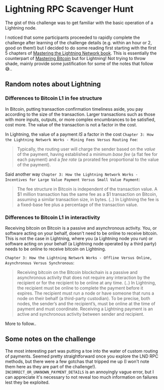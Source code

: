 # Lightning RPC Scavenger Hunt
The gist of this challenge was to get familiar with the basic operation of a Lightning node. 

I noticed that some participants proceeded to rapidly complete the challenge after learning of the challenge details (e.g. within an hour or 2, good on them!) but I decided to do some reading first starting with the first 5 chapters of [Mastering the Lightning Network book](https://github.com/lnbook/lnbook). This is essentially the counterpart of [Mastering Bitcoin](https://github.com/bitcoinbook/bitcoinbook) but for Lightning! Not trying to throw shade, mainly provide some justification for some of the notes that follow 😅..

## Random notes about Lightning
### Differences to Bitcoin L1 in fee structure
In Bitcoin, putting transaction confirmation timeliness aside, you pay according to the size of the transaction. Larger transactions such as those with more inputs, outputs, or more complex encumbrances to be satisfied, cost more. The value of the transaction is not a factor in the cost.

In Lightning, the value of a payment *IS* a factor in the cost `Chapter 3: How the Lightning Network Works - Mining Fees Versus Routing Fee`: 
> Typically, the routing user will charge the sender based on the *value* of the payment, having established a minimum *base fee* (a flat fee for each payment) and a *fee rate* (a prorated fee proportional to the value of the payment).

Said another way `Chapter 3: How the Lightning Network Works - Incentives for Large Value Payment Versus Small Value Payment`:
> The fee structure in Bitcoin is independent of the transaction value. A $1 million transaction has the same fee as a $1 transaction on Bitcoin, assuming a similar transaction size, in bytes. (..) In Lightning the fee is a fixed-base fee plus a percentage of the transaction value.

### Differences to Bitcoin L1 in interactivity
Receiving bitcoin on Bitcoin is a passive and asynchronous activity. You, or software acting on your behalf, doesn't need to be online to receive bitcoin. This is not the case in Lightning, where you (a Lightning node you run) or software acting on your behalf (a Lightning node operated by a third party) needs to be online to receive bitcoin on Lightning.

`Chapter 3: How the Lightning Network Works - Offline Versus Online, Asynchronous Versus Synchronous`:
> Receiving bitcoin on the Bitcoin blockchain is a passive and asynchronous activity that does not require any interaction by the recipient or for the recipient to be online at any time. (..) In Lightning, the recipient must be online to complete the payment before it expires. The recipient must run a node or have someone that runs a node on their behalf (a third-party custodian). To be precise, both nodes, the sender’s and the recipient’s, must be online at the time of payment and must coordinate. Receiving a Lightning payment is an active and synchronous activity between sender and recipient.

More to follow..

## Some notes on the challenge
The most interesting part was putting a toe into the water of custom routing of payments. Seemed pretty straightforward once you explore the LND RPC methods, but there were a few gotchas that tripped me up (I won't note them here as they are part of the challenge!). `INCORRECT_OR_UNKNOWN_PAYMENT_DETAILS` is an annoyingly vague error, but I can appreciate it's necessary to not reveal too much information on failures lest they be exploited.
